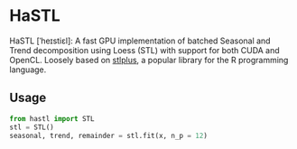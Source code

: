 # HaSTL
HaSTL \[ˈheɪstiɛl\]: A fast GPU implementation of batched Seasonal and Trend decomposition using Loess (STL) with support for both CUDA and OpenCL. Loosely based on [stlplus](https://github.com/hafen/stlplus), a popular library for the R programming language. 
## Usage
```python
from hastl import STL
stl = STL()
seasonal, trend, remainder = stl.fit(x, n_p = 12)

```
